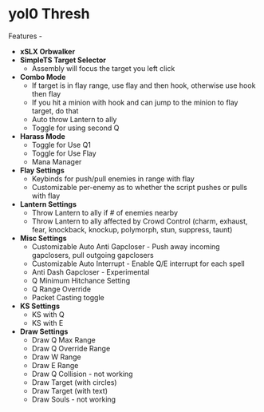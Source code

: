 yol0 Thresh
===========

Features - 
<ul>
<li><b>xSLX Orbwalker</b></li>
<li><b>SimpleTS Target Selector</b>
	<ul><li>Assembly will focus the target you left click</li></ul>
<li><b>Combo Mode</b>
	<ul><li>If target is in flay range, use flay and then hook, otherwise use hook then flay</li>
		<li>If you hit a minion with hook and can jump to the minion to flay target, do that</li>
		<li>Auto throw Lantern to ally</li>
		<li>Toggle for using second Q</li>
	</ul></li>
<li><b>Harass Mode</b>
	<ul><li>Toggle for Use Q1</li>
		<li>Toggle for Use Flay</li>
		<li>Mana Manager</li>
	</ul></li>
<li><b>Flay Settings</b>
	<ul><li>Keybinds for push/pull enemies in range with flay</li>
		<li>Customizable per-enemy as to whether the script pushes or pulls with flay</li>
	</ul></li>
<li><b>Lantern Settings</b>
	<ul><li>Throw Lantern to ally if # of enemies nearby</li>
		<li>Throw Lantern to ally affected by Crowd Control (charm, exhaust, fear, knockback, knockup, polymorph, stun, suppress, taunt)</li>
	</ul></li>
<li><b>Misc Settings</b>
	<ul><li>Customizable Auto Anti Gapcloser - Push away incoming gapclosers, pull outgoing gapclosers</li>
		<li>Customizable Auto Interrupt - Enable Q/E interrupt for each spell</li>
		<li>Anti Dash Gapcloser - Experimental</li>
		<li>Q Minimum Hitchance Setting</li>
		<li>Q Range Override</li>
		<li>Packet Casting toggle</li>
	</ul></li>
<li><b>KS Settings</b>
	<ul><li>KS with Q</li>
		<li>KS with E</li>
	</ul></li>
<li><b>Draw Settings</b>
	<ul><li>Draw Q Max Range</li>
		<li>Draw Q Override Range</li>
		<li>Draw W Range</li>
		<li>Draw E Range</li>
		<li>Draw Q Collision - not working</li>
		<li>Draw Target (with circles)</li>
		<li>Draw Target (with text)</li>
		<li>Draw Souls - not working</li>
	</ul></li>
</li>